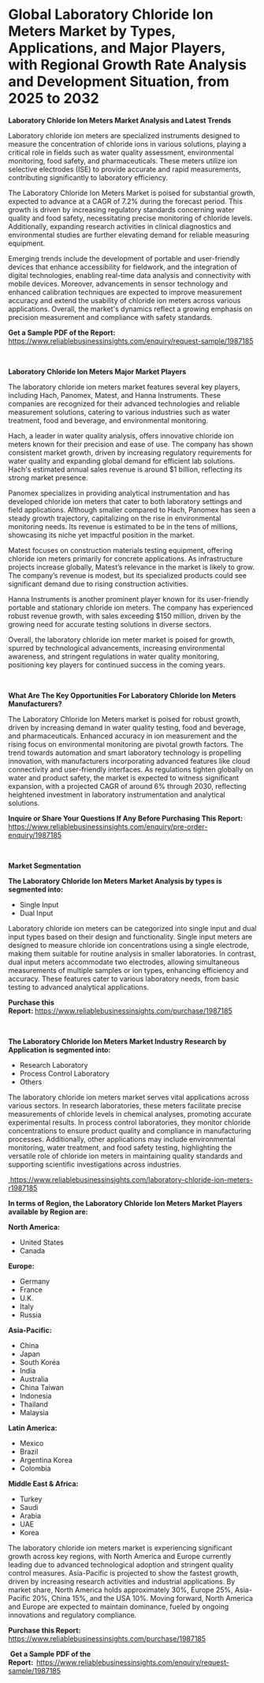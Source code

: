 <p><h1>Global Laboratory Chloride Ion Meters Market by Types, Applications, and Major Players, with Regional Growth Rate Analysis and Development Situation, from 2025 to 2032</h1></p><p><strong>Laboratory Chloride Ion Meters Market Analysis and Latest Trends</strong></p>
<p><p>Laboratory chloride ion meters are specialized instruments designed to measure the concentration of chloride ions in various solutions, playing a critical role in fields such as water quality assessment, environmental monitoring, food safety, and pharmaceuticals. These meters utilize ion selective electrodes (ISE) to provide accurate and rapid measurements, contributing significantly to laboratory efficiency.</p><p>The Laboratory Chloride Ion Meters Market is poised for substantial growth, expected to advance at a CAGR of 7.2% during the forecast period. This growth is driven by increasing regulatory standards concerning water quality and food safety, necessitating precise monitoring of chloride levels. Additionally, expanding research activities in clinical diagnostics and environmental studies are further elevating demand for reliable measuring equipment.</p><p>Emerging trends include the development of portable and user-friendly devices that enhance accessibility for fieldwork, and the integration of digital technologies, enabling real-time data analysis and connectivity with mobile devices. Moreover, advancements in sensor technology and enhanced calibration techniques are expected to improve measurement accuracy and extend the usability of chloride ion meters across various applications. Overall, the market's dynamics reflect a growing emphasis on precision measurement and compliance with safety standards.</p></p>
<p><strong>Get a Sample PDF of the Report:&nbsp;</strong> <a href="https://www.reliablebusinessinsights.com/enquiry/request-sample/1987185?utm_campaign=3352&utm_medium=2&utm_source=Github&utm_content=ia&utm_term=12042025&utm_id=laboratory-chloride-ion-meters">https://www.reliablebusinessinsights.com/enquiry/request-sample/1987185</a></p>
<p>&nbsp;</p>
<p><strong>Laboratory Chloride Ion Meters Major Market Players</strong></p>
<p><p>The laboratory chloride ion meters market features several key players, including Hach, Panomex, Matest, and Hanna Instruments. These companies are recognized for their advanced technologies and reliable measurement solutions, catering to various industries such as water treatment, food and beverage, and environmental monitoring.</p><p>Hach, a leader in water quality analysis, offers innovative chloride ion meters known for their precision and ease of use. The company has shown consistent market growth, driven by increasing regulatory requirements for water quality and expanding global demand for efficient lab solutions. Hach's estimated annual sales revenue is around $1 billion, reflecting its strong market presence.</p><p>Panomex specializes in providing analytical instrumentation and has developed chloride ion meters that cater to both laboratory settings and field applications. Although smaller compared to Hach, Panomex has seen a steady growth trajectory, capitalizing on the rise in environmental monitoring needs. Its revenue is estimated to be in the tens of millions, showcasing its niche yet impactful position in the market.</p><p>Matest focuses on construction materials testing equipment, offering chloride ion meters primarily for concrete applications. As infrastructure projects increase globally, Matest’s relevance in the market is likely to grow. The company’s revenue is modest, but its specialized products could see significant demand due to rising construction activities.</p><p>Hanna Instruments is another prominent player known for its user-friendly portable and stationary chloride ion meters. The company has experienced robust revenue growth, with sales exceeding $150 million, driven by the growing need for accurate testing solutions in diverse sectors.</p><p>Overall, the laboratory chloride ion meter market is poised for growth, spurred by technological advancements, increasing environmental awareness, and stringent regulations in water quality monitoring, positioning key players for continued success in the coming years.</p></p>
<p>&nbsp;</p>
<p><strong>What Are The Key Opportunities For Laboratory Chloride Ion Meters Manufacturers?</strong></p>
<p><p>The Laboratory Chloride Ion Meters market is poised for robust growth, driven by increasing demand in water quality testing, food and beverage, and pharmaceuticals. Enhanced accuracy in ion measurement and the rising focus on environmental monitoring are pivotal growth factors. The trend towards automation and smart laboratory technology is propelling innovation, with manufacturers incorporating advanced features like cloud connectivity and user-friendly interfaces. As regulations tighten globally on water and product safety, the market is expected to witness significant expansion, with a projected CAGR of around 6% through 2030, reflecting heightened investment in laboratory instrumentation and analytical solutions.</p></p>
<p><strong>Inquire or Share Your Questions If Any Before Purchasing This Report:</strong> <a href="https://www.reliablebusinessinsights.com/enquiry/pre-order-enquiry/1987185?utm_campaign=3352&utm_medium=2&utm_source=Github&utm_content=ia&utm_term=12042025&utm_id=laboratory-chloride-ion-meters">https://www.reliablebusinessinsights.com/enquiry/pre-order-enquiry/1987185</a></p>
<p>&nbsp;</p>
<p><strong>Market Segmentation</strong></p>
<p><strong>The Laboratory Chloride Ion Meters Market Analysis by types is segmented into:</strong></p>
<p><ul><li>Single Input</li><li>Dual Input</li></ul></p>
<p><p>Laboratory chloride ion meters can be categorized into single input and dual input types based on their design and functionality. Single input meters are designed to measure chloride ion concentrations using a single electrode, making them suitable for routine analysis in smaller laboratories. In contrast, dual input meters accommodate two electrodes, allowing simultaneous measurements of multiple samples or ion types, enhancing efficiency and accuracy. These features cater to various laboratory needs, from basic testing to advanced analytical applications.</p></p>
<p><strong>Purchase this Report:&nbsp;</strong><a href="https://www.reliablebusinessinsights.com/purchase/1987185?utm_campaign=3352&utm_medium=2&utm_source=Github&utm_content=ia&utm_term=12042025&utm_id=laboratory-chloride-ion-meters">https://www.reliablebusinessinsights.com/purchase/1987185</a></p>
<p>&nbsp;</p>
<p><strong>The Laboratory Chloride Ion Meters Market Industry Research by Application is segmented into:</strong></p>
<p><ul><li>Research Laboratory</li><li>Process Control Laboratory</li><li>Others</li></ul></p>
<p><p>The laboratory chloride ion meters market serves vital applications across various sectors. In research laboratories, these meters facilitate precise measurements of chloride levels in chemical analyses, promoting accurate experimental results. In process control laboratories, they monitor chloride concentrations to ensure product quality and compliance in manufacturing processes. Additionally, other applications may include environmental monitoring, water treatment, and food safety testing, highlighting the versatile role of chloride ion meters in maintaining quality standards and supporting scientific investigations across industries.</p></p>
<p><a href="https://www.reliablebusinessinsights.com/laboratory-chloride-ion-meters-r1987185?utm_campaign=3352&utm_medium=2&utm_source=Github&utm_content=ia&utm_term=12042025&utm_id=laboratory-chloride-ion-meters">&nbsp;https://www.reliablebusinessinsights.com/laboratory-chloride-ion-meters-r1987185</a></p>
<p><strong>In terms of Region, the Laboratory Chloride Ion Meters Market Players available by Region are:</strong></p>
<p>
    <p> <strong> North America: </strong>
        <ul>
            <li>United States</li>
            <li>Canada</li>
        </ul>
        </p> 
    <p> <strong> Europe: </strong>
        <ul>
            <li>Germany</li>
            <li>France</li>
            <li>U.K.</li>
            <li>Italy</li>
            <li>Russia</li>
        </ul>
        </p> 
    <p> <strong> Asia-Pacific: </strong>
        <ul>
            <li>China</li>
            <li>Japan</li>
            <li>South Korea</li>
            <li>India</li>
            <li>Australia</li>
            <li>China Taiwan</li>
            <li>Indonesia</li>
            <li>Thailand</li>
            <li>Malaysia</li>
        </ul>
        </p> 
    <p> <strong> Latin America: </strong>
        <ul>
            <li>Mexico</li>
            <li>Brazil</li>
            <li>Argentina Korea</li>
            <li>Colombia</li>
        </ul>
        </p> 
    <p> <strong> Middle East & Africa: </strong>
        <ul>
            <li>Turkey</li>
            <li>Saudi</li>
            <li>Arabia</li>
            <li>UAE</li>
            <li>Korea</li>
        </ul>
    </p>
    </p>
<p><p>The laboratory chloride ion meters market is experiencing significant growth across key regions, with North America and Europe currently leading due to advanced technological adoption and stringent quality control measures. Asia-Pacific is projected to show the fastest growth, driven by increasing research activities and industrial applications. By market share, North America holds approximately 30%, Europe 25%, Asia-Pacific 20%, China 15%, and the USA 10%. Moving forward, North America and Europe are expected to maintain dominance, fueled by ongoing innovations and regulatory compliance.</p></p>
<p><strong>Purchase this Report: </strong><a href="https://www.reliablebusinessinsights.com/purchase/1987185?utm_campaign=3352&utm_medium=2&utm_source=Github&utm_content=ia&utm_term=12042025&utm_id=laboratory-chloride-ion-meters">https://www.reliablebusinessinsights.com/purchase/1987185</a></p>
<p>&nbsp;<strong>Get a Sample PDF of the Report:&nbsp;&nbsp;</strong><a href="https://www.reliablebusinessinsights.com/enquiry/request-sample/1987185?utm_campaign=3352&utm_medium=2&utm_source=Github&utm_content=ia&utm_term=12042025&utm_id=laboratory-chloride-ion-meters">https://www.reliablebusinessinsights.com/enquiry/request-sample/1987185</a></p>
<p><strong></strong></p>
<p><p></p><p></p><p></p></p>
